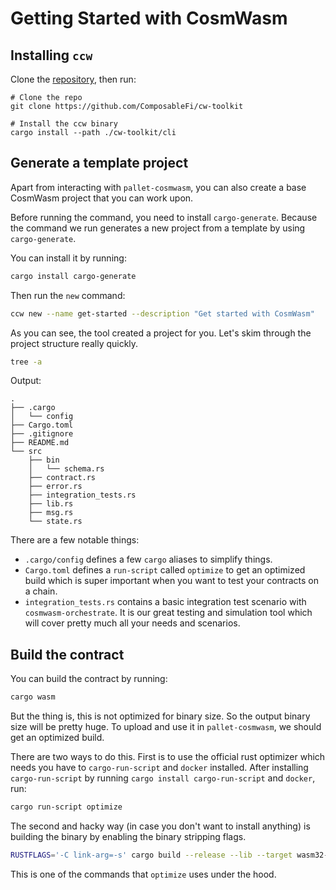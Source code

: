 # Getting Started with CosmWasm

## Installing `ccw`

Clone the [repository](https://github.com/ComposableFi/cw-toolkit), then run:

```
# Clone the repo
git clone https://github.com/ComposableFi/cw-toolkit

# Install the ccw binary
cargo install --path ./cw-toolkit/cli
```

## Generate a template project

Apart from interacting with `pallet-cosmwasm`, you can also create a base CosmWasm project that you can work upon.

Before running the command, you need to install `cargo-generate`. Because the command we run generates a new project
from a template by using `cargo-generate`.

You can install it by running:
```sh
cargo install cargo-generate
```

Then run the `new` command:

```sh
ccw new --name get-started --description "Get started with CosmWasm"
```

As you can see, the tool created a project for you. Let's skim through the project structure really quickly.

```sh
tree -a
```

Output:
```
.
├── .cargo
│   └── config
├── Cargo.toml
├── .gitignore
├── README.md
└── src
    ├── bin
    │   └── schema.rs
    ├── contract.rs
    ├── error.rs
    ├── integration_tests.rs
    ├── lib.rs
    ├── msg.rs
    └── state.rs
```

There are a few notable things:
* `.cargo/config` defines a few `cargo` aliases to simplify things.
* `Cargo.toml` defines a `run-script` called `optimize` to get an optimized build which is super important
when you want to test your contracts on a chain.
* `integration_tests.rs` contains a basic integration test scenario with `cosmwasm-orchestrate`. It is our great
testing and simulation tool which will cover pretty much all your needs and scenarios.

## Build the contract

You can build the contract by running:

```sh
cargo wasm
```

But the thing is, this is not optimized for binary size. So the output binary size will be pretty huge. To upload
and use it in `pallet-cosmwasm`, we should get an optimized build. 

There are two ways to do this. First is to use the official rust optimizer which needs you have to `cargo-run-script`
and `docker` installed. After installing `cargo-run-script` by running `cargo install cargo-run-script` and `docker`,
run:

```sh
cargo run-script optimize
```

The second and hacky way (in case you don't want to install anything) is building the binary by enabling the binary stripping flags.

```sh
RUSTFLAGS='-C link-arg=-s' cargo build --release --lib --target wasm32-unknown-unknown
```

This is one of the commands that `optimize` uses under the hood.
